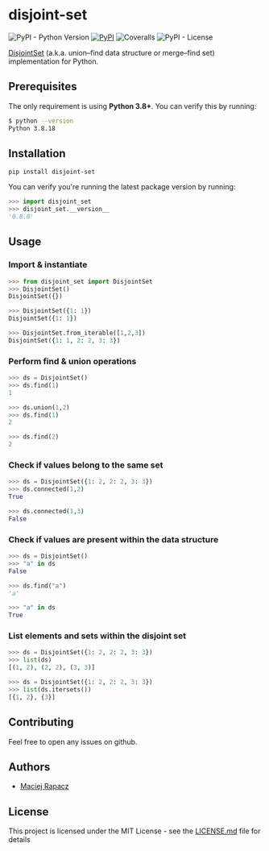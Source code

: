 # disjoint-set

![PyPI - Python Version](https://img.shields.io/pypi/pyversions/disjoint_set.svg)
[![PyPI](https://img.shields.io/pypi/v/disjoint_set.svg)](https://pypi.org/project/disjoint-set/)
![Coveralls](https://img.shields.io/coveralls/github/mrapacz/disjoint-set/master.svg)
![PyPI - License](https://img.shields.io/pypi/l/disjoint_set.svg)

[DisjointSet](https://en.wikipedia.org/wiki/Disjoint-set_data_structure) (a.k.a. union–find data structure or merge–find set) implementation for Python.

## Prerequisites

The only requirement is using **Python 3.8+**. You can verify this by running:

```bash
$ python --version
Python 3.8.18
```

## Installation

```
pip install disjoint-set
```

You can verify you're running the latest package version by running:

```python
>>> import disjoint_set
>>> disjoint_set.__version__
'0.8.0'

```

## Usage

### Import & instantiate

```python
>>> from disjoint_set import DisjointSet
>>> DisjointSet()
DisjointSet({})

>>> DisjointSet({1: 1})
DisjointSet({1: 1})

>>> DisjointSet.from_iterable([1,2,3])
DisjointSet({1: 1, 2: 2, 3: 3})

```

### Perform find & union operations

```python
>>> ds = DisjointSet()
>>> ds.find(1)
1

>>> ds.union(1,2)
>>> ds.find(1)
2

>>> ds.find(2)
2

```

### Check if values belong to the same set

```python
>>> ds = DisjointSet({1: 2, 2: 2, 3: 3})
>>> ds.connected(1,2)
True

>>> ds.connected(1,3)
False

```

### Check if values are present within the data structure

```python
>>> ds = DisjointSet()
>>> "a" in ds
False

>>> ds.find("a")
'a'

>>> "a" in ds
True

```

### List elements and sets within the disjoint set

```python
>>> ds = DisjointSet({1: 2, 2: 2, 3: 3})
>>> list(ds)
[(1, 2), (2, 2), (3, 3)]

>>> ds = DisjointSet({1: 2, 2: 2, 3: 3})
>>> list(ds.itersets())
[{1, 2}, {3}]

```

## Contributing

Feel free to open any issues on github.

## Authors

- [Maciej Rapacz](https://github.com/mrapacz/)

## License

This project is licensed under the MIT License - see the [LICENSE.md](LICENSE.md) file for details

